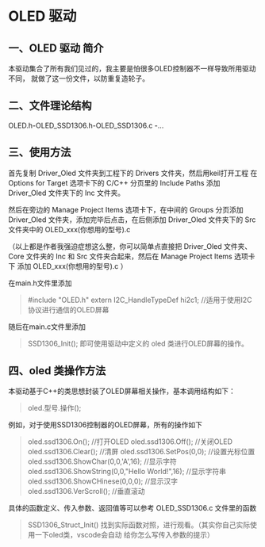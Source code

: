 # OLED 驱动
## 一、OLED 驱动 简介
本驱动集合了所有我们见过的，我主要是怕很多OLED控制器不一样导致所用驱动不同，
就做了这一份文件，以防重复造轮子。

## 二、文件理论结构
OLED.h-OLED_SSD1306.h-OLED_SSD1306.c
      -...

## 三、使用方法
首先复制 Driver_Oled 文件夹到工程下的 Drivers 文件夹，然后用keil打开工程
在 Options for Target 选项卡下的 C/C++ 分页里的 Include Paths 添加
Driver_Oled 文件夹下的 Inc 文件夹。

然后在旁边的 Manage Project Items 选项卡下，在中间的 Groups 分页添加
Driver_Oled 文件夹，添加完毕后点击，在后侧添加  Driver_Oled 文件夹下的
Src 文件夹中的 OLED_xxx(你想用的型号).c

（以上都是作者我强迫症想这么整，你可以简单点直接把 Driver_Oled 文件夹、
Core 文件夹的 Inc 和 Src 文件夹合起来，然后在 Manage Project Items 选项卡下
添加 OLED_xxx(你想用的型号).c ）

在main.h文件里添加
> #include "OLED.h"
> extern I2C_HandleTypeDef hi2c1;   //适用于使用I2C协议进行通信的OLED屏幕

随后在main.c文件里添加
> SSD1306_Init();
即可使用驱动中定义的 oled 类进行OLED屏幕的操作。

## 四、oled 类操作方法
本驱动基于C++的类思想封装了OLED屏幕相关操作，基本调用结构如下：
> oled.型号.操作();

例如，对于使用SSD1306控制器的OLED屏幕，所有的操作如下
> oled.ssd1306.On();                                //打开OLED
> oled.ssd1306.Off();                               //关闭OLED
> oled.ssd1306.Clear();                             //清屏
> oled.ssd1306.SetPos(0,0);                         //设置光标位置
> oled.ssd1306.ShowChar(0,0,'A',16);                //显示字符
> oled.ssd1306.ShowString(0,0,"Hello World!",16);   //显示字符串
> oled.ssd1306.ShowCHinese(0,0,0);                  //显示汉字
> oled.ssd1306.VerScroll();                         //垂直滚动

具体的函数定义、传入参数、返回值等可以参考 OLED_SSD1306.c 文件里的函数
> SSD1306_Struct_Init()
找到实际函数对照，进行观看。（其实你自己实际使用一下oled类，vscode会自动
给你怎么写传入参数的提示）

